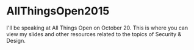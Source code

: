# AllThingsOpen2015
I'll be speaking at All Things Open on October 20. This is where you can view my slides and other resources related to the topics of Security &amp; Design. 
